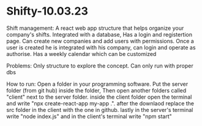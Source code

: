 # Shifty-10.03.23
Shift management:
A react web app structure that helps organize  your company's shifts.
Integrated with a database, Has a login and registertion page.
Can create new companies and add users with permissions.
Once a user is created he is integrated with his company, can login and operate as authorise.
Has a weekly calendar which can be customized

Problems: 
Only structure to explore the concept.
Can only run with proper dbs

How to run:
Open a folder in your programming software.
Put the server folder (from git hub) inside the folder, Then open another folders called "client" next to the server folder.
inside the client folder open the terminal and write "npx create-react-app my-app .".
after the downlaod replace the src folder in the client with the one in github.
lastly in the server's terminal write "node index.js" and in the client's terminal write "npm start"
